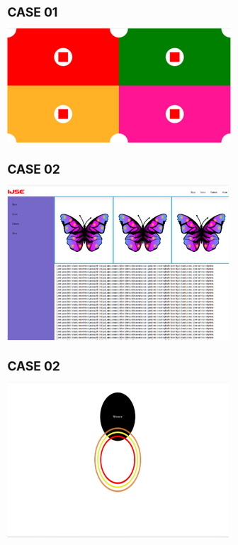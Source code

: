 <h1>CASE 01</h1>
<img src="assets/image/img.png">



<h1>CASE 02</h1>
<img src="assets/image/img_1.png" width="500px" height="350px">



<h1>CASE 02</h1>
<img src="assets/image/img_2.png" width="500px" height="350px">
